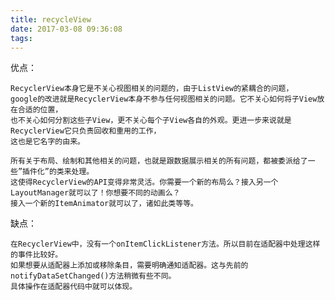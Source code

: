 ```yaml
---
title: recycleView
date: 2017-03-08 09:36:08
tags:
---
```

优点：

    RecyclerView本身它是不关心视图相关的问题的，由于ListView的紧耦合的问题，
    google的改进就是RecyclerView本身不参与任何视图相关的问题。它不关心如何将子View放在合适的位置，
    也不关心如何分割这些子View，更不关心每个子View各自的外观。更进一步来说就是RecyclerView它只负责回收和重用的工作，
    这也是它名字的由来。

    所有关于布局、绘制和其他相关的问题，也就是跟数据展示相关的所有问题，都被委派给了一些”插件化”的类来处理。
    这使得RecyclerView的API变得非常灵活。你需要一个新的布局么？接入另一个LayoutManager就可以了！你想要不同的动画么？
    接入一个新的ItemAnimator就可以了，诸如此类等等。

缺点：

    在RecyclerView中，没有一个onItemClickListener方法。所以目前在适配器中处理这样的事件比较好。
    如果想要从适配器上添加或移除条目，需要明确通知适配器。这与先前的notifyDataSetChanged()方法稍微有些不同。
    具体操作在适配器代码中就可以体现。